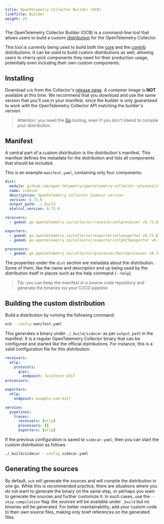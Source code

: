 ```yaml
---
title: OpenTelemetry Collector Builder (OCB)
linkTitle: Builder
weight: 25
---
```


The OpenTelemetry Collector Builder (OCB) is a command-line tool that allows
users to build a custom [distribution](../distributions) for the OpenTelemetry
Collector.

This tool is currently being used to build both the
[core](https://github.com/open-telemetry/opentelemetry-collector-releases/tree/main/distributions/otelcol)
and the
[contrib](https://github.com/open-telemetry/opentelemetry-collector-releases/tree/main/distributions/otelcol-contrib)
distributions. It can be used to build custom distributions as well, allowing
users to cherry-pick components they need for their production usage,
potentially even including their own custom components.

## Installing

Download `ocb` from the Collector's
[release page](https://github.com/open-telemetry/opentelemetry-collector/releases).
A container image is **NOT** available at this time. We recommend that you
download and use the same version that you'll use in your manifest, since the
builder is only guaranteed to work with the OpenTelemetry Collector API matching
the builder's version.

> Attention: you need the [Go](https://go.dev/) tooling, even if you don't
> intend to compile your distribution.

## Manifest

A central part of a custom distribution is the distribution's manifest. This
manifest defines the metadata for the distribution and lists all components that
should be included.

This is an example `manifest.yaml`, containing only four components:

```yaml
dist:
  module: github.com/open-telemetry/opentelemetry-collector-releases/sidecar
  name: sidecar
  description: OpenTelemetry Collector Sidecar version
  version: 0.73.0
  output_path: ./_build
  otelcol_version: 0.73.0

receivers:
  - gomod: go.opentelemetry.io/collector/receiver/otlpreceiver v0.73.0

exporters:
  - gomod: go.opentelemetry.io/collector/exporter/otlpexporter v0.73.0
  - gomod: go.opentelemetry.io/collector/exporter/otlphttpexporter v0.73.0

processors:
  - gomod: go.opentelemetry.io/collector/processor/batchprocessor v0.73.0
```

The properties under the `dist` section are metadata about the distribution.
Some of them, like the name and description end up being used by the
distribution itself in places such as the help command (`--help`)

> Tip: you can keep the manifest in a source code repository and generate the
> binaries via your CI/CD pipeline

## Building the custom distribution

Build a distribution by running the following command:

```sh
ocb --config manifest.yaml
```

This generates a binary under `./_build/sidecar` as per `output_path` in the
manifest. It is a regular OpenTelemetry Collector binary that can be configured
and started like the official distributions. For instance, this is a valid
configuration file for this distribution:

```yaml
receivers:
  otlp:
    protocols:
      grpc:
        endpoint: localhost:4317
processors:

exporters:
  otlp:
    endpoint: example.com:4317

service:
  pipelines:
    traces:
      receivers: [otlp]
      processors: []
      exporters: [otlp]
```

If the previous configuration is saved to `sidecar.yaml`, then you can start the
custom distribution as follows:

```sh
./_build/sidecar --config sidecar.yaml
```

## Generating the sources

By default, `ocb` will generate the sources and will compile the distribution in
one go. While this is recommended practice, there are situations where you do
not want to generate the binary on the same step, or perhaps you want to
generate the sources and further customize it. In such cases, use the
`--skip-compilation` flag: the sources will be available under `_build` but no
binaries will be generated. For better maintainability, add your custom code to
their own source files, making only brief references on the generated files.

[ocb]:
  https://github.com/open-telemetry/opentelemetry-collector/tree/main/cmd/builder
